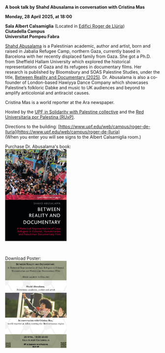 **A book talk by Shahd Abusalama in conversation with Cristina Mas**

**Monday, 28 April 2025, at 18:00**

**Sala Albert Calsamiglia** (Located in [Edifici Roger de Llúria](https://www.upf.edu/web/campus/roger-de-lluria))<br>
**Ciutadella Campus**<br>
**Universitat Pompeu Fabra**

[Shahd Abusalama](https://palestinefrommyeyes.com) is a Palestinian academic, author and artist, born and raised in Jabalia Refugee Camp, northern Gaza, currently based in Barcelona with her recently displaced family from Gaza. She got a Ph.D. from Sheffield Hallam University which explored the historical representations of Gaza and its refugees in documentary films. Her research is published by Bloomsbury and SOAS Palestine Studies, under the title, [Between Reality and Documentary (2025)](https://www.bloomsbury.com/uk/between-reality-and-documentary-9780755653119/). Dr. Abusalama is also a co-founder of London-based Hawiyya Dance Company which showcases Palestine’s folkloric Dabke and music to UK audiences and beyond to amplify anticolonial and antiracist causes.

Cristina Mas is a world reporter at the Ara newspaper.

Hosted by the [UPF in Solidarity with Palestine collective](https://upfxpalestina.github.io) and the [Red Universitaria por Palestina (RUxP)](https://www.redxpalestina.org).

Directions to the building: [https://www.upf.edu/web/campus/roger-de-lluria](https://www.upf.edu/web/campus/roger-de-lluria)<br>
(When you enter you will see signs to the Albert Calsamiglia room.)

Purchase Dr. Abusalama's book:<br>
<a href="https://www.bloomsbury.com/uk/between-reality-and-documentary-9780755653119/"><img src="book_cover.jpg" alt="book cover" style="width:200px;"/></a>

<br>

Download Poster:<br>
<a href="upf4pal_bookfair_abusalama_2025_04_28.jpeg"><img src="upf4pal_bookfair_abusalama_2025_04_28.jpeg" alt="poster" style="width:200px;"/></a>

